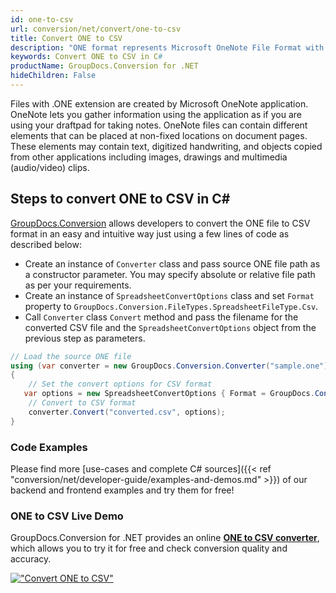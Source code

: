 ```yaml
---
id: one-to-csv
url: conversion/net/convert/one-to-csv
title: Convert ONE to CSV
description: "ONE format represents Microsoft OneNote File Format with .one extension. Learn how to convert ONE to CSV file programmatically in C# language using GroupDocs.Conversion for .NET library."
keywords: Convert ONE to CSV in C#
productName: GroupDocs.Conversion for .NET
hideChildren: False
---
```


Files with .ONE extension are created by Microsoft OneNote application. OneNote lets you gather information using the application as if you are using your draftpad for taking notes. OneNote files can contain different elements that can be placed at non-fixed locations on document pages. These elements may contain text, digitized handwriting, and objects copied from other applications including images, drawings and multimedia (audio/video) clips.

## Steps to convert ONE to CSV in C#

[GroupDocs.Conversion](https://products.groupdocs.com/conversion/net) allows developers to convert the ONE file to CSV format in an easy and intuitive way just using a few lines of code as described below:

* Create an instance of `Converter` class and pass source ONE file path as a constructor parameter. You may specify absolute or relative file path as per your requirements. 
* Create an instance of `SpreadsheetConvertOptions` class and set `Format` property to `GroupDocs.Conversion.FileTypes.SpreadsheetFileType.Csv`.
* Call `Converter` class `Convert` method and pass the filename for the converted CSV file and the `SpreadsheetConvertOptions` object from the previous step as parameters.

```csharp
// Load the source ONE file
using (var converter = new GroupDocs.Conversion.Converter("sample.one"))
{
    // Set the convert options for CSV format
   var options = new SpreadsheetConvertOptions { Format = GroupDocs.Conversion.FileTypes.SpreadsheetFileType.Csv };
    // Convert to CSV format
    converter.Convert("converted.csv", options);
}
```

### Code Examples

Please find more [use-cases and complete C# sources]({{< ref "conversion/net/developer-guide/examples-and-demos.md" >}}) of our backend and frontend examples and try them for free!

### ONE to CSV Live Demo

GroupDocs.Conversion for .NET provides an online [**ONE to CSV converter**](https://products.groupdocs.app/conversion/one-to-csv), which allows you to try it for free and check conversion quality and accuracy.

[!["Convert ONE to CSV"](conversion/net/images/convert-to-csv/convert-one-to-csv.png)](https://products.groupdocs.app/conversion/one-to-csv)